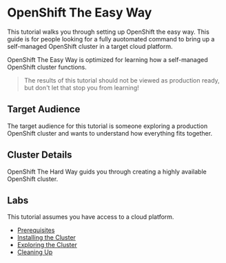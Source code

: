 # OpenShift The Easy Way

This tutorial walks you through setting up OpenShift the easy way. This guide is
for people looking for a fully auotomated command to bring up a self-managed OpenShift cluster
in a target cloud platform.

OpenShift The Easy Way is optimized for learning how a self-managed OpenShift cluster functions.

> The results of this tutorial should not be viewed as production ready, but don't let that stop you from learning!

## Target Audience

The target audience for this tutorial is someone exploring a production OpenShift cluster and wants to understand how everything fits together.

## Cluster Details

OpenShift The Hard Way guids you through creating a highly available OpenShift cluster.

## Labs

This tutorial assumes you have access to a cloud platform.

* [Prerequisites](docs/01-prerequisites.md)
* [Installing the Cluster](docs/02-install.md)
* [Exploring the Cluster](docs/03-explore.md)
* [Cleaning Up](docs/04-cleanup.md)